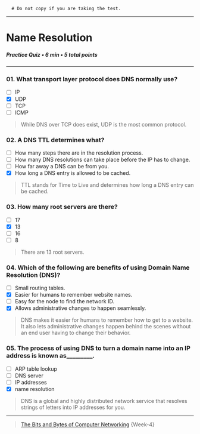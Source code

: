 ```
  # Do not copy if you are taking the test.
```
--- 

# Name Resolution   
##### Practice Quiz • 6 min • 5 total points 
----- 


### 01.  What transport layer protocol does DNS normally use?
       
- [ ]  IP       
- [x]  UDP       
- [ ]  TCP       
- [ ]  ICMP   

> While DNS over TCP does exist, UDP is the most common protocol.


### 02.  A DNS TTL determines what?
       
- [ ]  How many steps there are in the resolution process.       
- [ ]  How many DNS resolutions can take place before the IP has to change.       
- [ ]  How far away a DNS can be from you.       
- [x]  How long a DNS entry is allowed to be cached.   

> TTL stands for Time to Live and determines how long a DNS entry can be cached.


### 03.  How many root servers are there?
       
- [ ]  17       
- [x]  13       
- [ ]  16       
- [ ]  8    

> There are 13 root servers.


### 04.  Which of the following are benefits of using Domain Name Resolution (DNS)?
       
- [ ]  Small routing tables.       
- [x]  Easier for humans to remember website names.          
- [ ]  Easy for the node to find the network ID.       
- [x]  Allows administrative changes to happen seamlessly.   

> DNS makes it easier for humans to remember how to get to a website. It also lets administrative changes happen behind the scenes without an end user having to change their behavior.     


### 05.  The process of using DNS to turn a domain name into an IP address is known as_________.
       
- [ ]  ARP table lookup       
- [ ]  DNS server       
- [ ]  IP addresses       
- [x]  name resolution     

> DNS is a global and highly distributed network service that resolves strings of letters into IP addresses for you. 




--- 
> [The Bits and Bytes of Computer Networking](https://www.coursera.org/learn/computer-networking/) {Week-4} 
